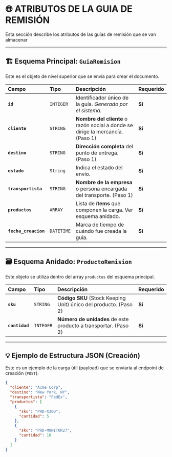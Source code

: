 # 🌐 ATRIBUTOS DE LA GUIA DE REMISIÓN

Esta sección describe los atributos de las guías de remisión que se van almacenar

---

## 🏗️ Esquema Principal: `GuiaRemision`

Este es el objeto de nivel superior que se envía para crear el documento.

| Campo | Tipo | Descripción | Requerido |
| :--- | :--- | :--- | :--- |
| **`id`** | `INTEGER` | Identificador único de la guía. *Generado por el sistema.* | **Sí** |
| **`cliente`** | `STRING` | **Nombre del cliente** o razón social a donde se dirige la mercancía. (Paso 1) | **Sí** |
| **`destino`** | `STRING` | **Dirección completa** del punto de entrega. (Paso 1) | **Sí** |
| **`estado`** | `String` | Indica el estado del envío. | **Sí** |
| **`transportista`** | `STRING` | **Nombre de la empresa** o persona encargada del transporte. (Paso 1) | **Sí** |
| **`productos`** | `ARRAY` | Lista de **ítems** que componen la carga. Ver esquema anidado. | **Sí** |
| **`fecha_creacion`** | `DATETIME` | Marca de tiempo de cuándo fue creada la guía. | **Sí** |

---

## 🗃️ Esquema Anidado: `ProductoRemision`

Este objeto se utiliza dentro del array `productos` del esquema principal.

| Campo | Tipo | Descripción | Requerido |
| :--- | :--- | :--- | :--- |
| **`sku`** | `STRING` | **Código SKU** (Stock Keeping Unit) único del producto. (Paso 2) | **Sí** |
| **`cantidad`** | `INTEGER` | **Número de unidades** de este producto a transportar. (Paso 2) | **Sí** |

---

## 💡 Ejemplo de Estructura JSON (Creación)

Este es un ejemplo de la carga útil (payload) que se enviaría al endpoint de creación (`POST`).

```json
{
  "cliente": "Acme Corp",
  "destino": "New York, NY",
  "transportista": "FedEx",
  "productos": [
    {
      "sku": "PRD-X300",
      "cantidad": 5
    },
    {
      "sku": "PRD-MONITOR27",
      "cantidad": 10
    }
  ]
}